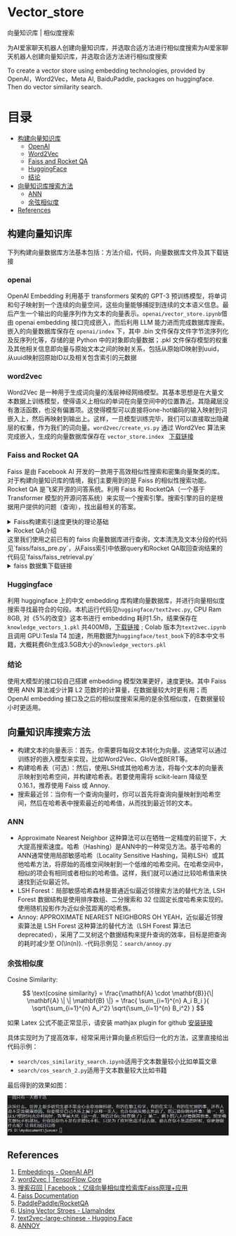 # Vector_store
向量知识库 | 相似度搜索

为AI爱家聊天机器人创建向量知识库，并选取合适方法进行相似度搜索为AI爱家聊天机器人创建向量知识库，并选取合适方法进行相似度搜索

To create a vector store using embedding technologies, provided by OpenAI，Word2Vec，Meta AI, BaiduPaddle, packages on huggingface. Then do vector similarity search.

# 目录
- [构建向量知识库](#构建向量知识库)
  - [OpenAI](#openai)
  - [Word2Vec](#word2vec)
  - [Faiss and Rocket QA](#Faiss-and-Rocket-QA)
  - [HuggingFace](#Huggingface)
  - [结论](#结论)
- [向量知识库搜索方法](#向量知识库搜索方法)
  - [ANN](#ANN)
  - [余弦相似度](#余弦相似度)
- [References](#References)

## 构建向量知识库

下列构建向量数据库方法基本包括：方法介绍，代码，向量数据库文件及其下载链接

### openai

OpenAI Embedding 利用基于 transformers 架构的 GPT-3 预训练模型，将单词和句子映射到一个连续的向量空间，这些向量能够捕捉到连续的文本语义信息。最后产生一个输出的向量序列作为文本的向量表示。`openai/vector_store.ipynb`借由 openai embedding 接口完成嵌入，而后利用 LLM 能力进而完成数据库搜索。嵌入的向量数据库保存在 `openai/index` 下，其中 .bin 文件保存文件字节流序列化及反序列化等，存储的是 Python 中的对象即向量数据；.pkl 文件保存模型的权重及其他相关信息即向量与原始文本之间的映射关系，包括从原始ID映射到uuid，从uuid映射回原始ID以及相关包含索引的元数据

### word2vec

Word2Vec 是一种用于生成词向量的浅层神经网络模型。其基本思想是在大量文本数据上训练模型，使得语义上相似的单词在向量空间中的位置靠近。其隐藏层没有激活函数，也没有偏置项。这使得模型可以直接将one-hot编码的输入映射到词嵌入上，然后再映射到输出上。这样，一旦模型训练完毕，我们可以直接取出隐藏层的权重，作为我们的词向量。`word2vec/create_vs.py` 通过 Word2Vec 算法来完成嵌入，生成的向量数据库保存在 `vector_store.index `  [下载链接](https://drive.google.com/file/d/1YPcl72LZw9kJgo3puVP2CyixmEz5zzws/view?usp=sharing)

### Faiss and Rocket QA

Faiss 是由 Facebook AI 开发的一款用于高效相似性搜索和密集向量聚类的库。对于构建向量知识库的情境，我们主要用到的是 Faiss 的相似性搜索功能。Rocket QA 是飞桨开源的问答系统。利用 Faiss 和 RocketQA（一个基于 Transformer 模型的开源问答系统）来实现一个搜索引擎。搜索引擎的目的是根据用户提供的问题（查询），找出最相关的答案。
<details>
  <summary>Faiss构建索引速度更快的理论基础</summary>
  使用 Faiss 进行大规模相似性搜索通常会比传统的搜索方法更快。这主要是因为 Faiss 使用了一种称为 "近似最近邻搜索" (Approximate Nearest Neighbor Search, ANN) 的方法，这种方法可以大大减少搜索过程中的计算量。在传统的最近邻搜索 (Nearest Neighbor Search, NNS) 中，我们需要计算查询向量与数据库中每一个向量的距离，这种操作在高维度和大数据量的情况下会非常耗时。而在 Faiss 中，使用了一种叫做 "量化" (Quantization) 的方法，将原本需要大量存储和计算的向量进行了压缩，并且在压缩的过程中尽量保持原有的距离关系。这使得在 Faiss 中，我们可以在压缩后的表示上进行计算L2距离即L2范数，从而大大提升了搜索速度。另外，Faiss 还支持 GPU 加速，这对于大规模的相似性搜索任务来说是非常有用的。需要注意的是，Faiss 使用的 ANN 方法在提升搜索速度的同时，可能会对搜索结果的精度产生一定的影响。但在实际应用中，这种影响往往可以接受。
</details>
<details>
  <summary>Rocket QA介绍</summary>
  双塔模型 (Dual Encoder) 主要用于处理大规模的候选检索阶段。在这个阶段，系统将问题和候选答案分别输入两个相同的神经网络（塔）进行编码，然后比较编码结果的相似性来筛选出最相关的候选答案。
  交叉编码器 (Cross Encoder) 在第一阶段筛选出的候选答案中进行精细的排序。它将问题和候选答案作为一个整体输入到模型中，模型会输出一个分数，表示这个答案的相关性。交叉编码器通常比双塔模型更精确，但是计算复杂度更高，所以通常在筛选过的较小的候选集中使用。
</details>
这里我们使用之前已有的 faiss 向量数据库进行查询，文本清洗及文本分段的代码见`faiss/faiss_pre.py`，从Faiss索引中依据query和Rocket QA取回查询结果的代码见`faiss/faiss_retrieval.py`
<details>
  <summary>faiss 数据集下载链接</summary>
  链接: https://pan.baidu.com/s/1vGbwEQlGWTiy8u4LUNf_gg?pwd=pkyh 提取码: pkyh
</details>

### Huggingface

利用 huggingface 上的中文 embedding 库构建向量数据库，并进行向量相似度搜索寻找最符合的句段。本机运行代码见`huggingface/text2vec.py`, CPU Ram 8GB, 对《5%的改变》这本书进行 embedding 耗时1.5h，结果保存在`knowledge_vectors_1.pkl` 共400MB，[下载链接](https://drive.google.com/file/d/1QaNpN4EKys1sippa6SDebsFseQbaN7xV/view?usp=sharing) ; Colab 版本为`text2vec.ipynb`且调用 GPU:Tesla T4 加速，所用数据为`huggingface/test_book`下的8本中文书籍，大概耗费6h生成3.5GB大小的`knowledge_vectors.pkl`

### 结论

使用大模型的接口较自己搭建 embedding 模型效果更好，速度更快。其中 Faiss 使用 ANN 算法减少计算 L2 范数时的计算量，在数据量较大时更有用；而 OpenAI embedding 接口及之后的相似度搜索采用的是余弦相似度，在数据量较小时更适用。

## 向量知识库搜索方法

- 构建文本的向量表示：首先，你需要将每段文本转化为向量。这通常可以通过训练好的嵌入模型来实现，比如Word2Vec、GloVe或BERT等。
- 构建哈希表（可选）：然后，使用LSH或其他哈希方法，将每个文本的向量表示映射到哈希空间，并构建哈希表。若要使用需将 scikit-learn 降级至 0.16.1，推荐使用 Faiss 或 Annoy.
- 搜索最近邻：当你有一个查询向量时，你可以首先将查询向量映射到哈希空间，然后在哈希表中搜索最近的哈希值，从而找到最近邻的文本。

### ANN

- Approximate Nearest Neighbor 这种算法可以在牺牲一定精度的前提下，大大提高搜索速度。哈希（Hashing）是ANN中的一种常见方法。基于哈希的ANN通常使用局部敏感哈希（Locality Sensitive Hashing，简称LSH）或其他哈希方法，将原始的高维空间映射到一个低维的哈希空间。在哈希空间中，相似的项会有相同或者相似的哈希值。这样，我们就可以通过比较哈希值来快速找到近似最近邻。
- LSH Forest：局部敏感哈希森林是普通近似最近邻搜索方法的替代方法, LSH Forest 数据结构是使用排序数组、二分搜索和 32 位固定长度哈希来实现的。使用随机投影作为近似余弦距离的哈希族。
- Annoy: APPROXIMATE NEAREST NEIGHBORS OH YEAH，近似最近邻搜索算法是 LSH Forest 这种算法的替代方法（LSH Forest 算法已 deprecated），采用了二叉树这个数据结构来提升查询的效率，目标是把查询的耗时减少至 O(\ln(n)).
-代码示例见：`search/annoy.py`

### 余弦相似度

Cosine Similarity:

$$ \text{cosine similarity} = \frac{\mathbf{A} \cdot \mathbf{B}}{\| \mathbf{A} \| \| \mathbf{B} \|} = \frac{ \sum_{i=1}^{n} A_i B_i }{ \sqrt{\sum_{i=1}^{n} A_i^2} \sqrt{\sum_{i=1}^{n} B_i^2} } $$

如果 Latex 公式不能正常显示，请安装 mathjax plugin for github [安装链接](https://chrome.google.com/webstore/detail/mathjax-plugin-for-github/ioemnmodlmafdkllaclgeombjnmnbima)

具体实现时为了提高效率，经常采用计算向量点积后归一化的方法，这里直接给出代码示例：
- `search/cos_similarity_search.ipynb`适用于文本数量较小比如单篇文章
- `search/cos_search_2.py`适用于文本数量较大比如书籍

最后得到的效果如图：

![search.PNG](img/search.JPG)

## References

1. [Embeddings - OpenAI API](https://platform.openai.com/docs/guides/embeddings/what-are-embeddings)
2. [word2vec | TensorFlow Core](https://www.tensorflow.org/tutorials/text/word2vec#:~:text=word2vec%20is%20not%20a%20singular,downstream%20natural%20language%20processing%20tasks.)
3. [搜索召回 | Facebook：亿级向量相似度检索库Faiss原理+应用](https://zhuanlan.zhihu.com/p/432317877)
4. [Faiss Documentation](https://faiss.ai/)
5. [PaddlePaddle/RocketQA](https://github.com/PaddlePaddle/RocketQA)
6. [Using Vector Stroes - LlamaIndex](https://gpt-index.readthedocs.io/en/latest/how_to/integrations/vector_stores.html)
7. [text2vec-large-chinese - Hugging Face](https://huggingface.co/GanymedeNil/text2vec-large-chinese)
8. [ANNOY](https://sds-aau.github.io/M3Port19/portfolio/ann/)
